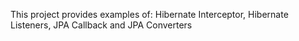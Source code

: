This project provides examples of:  Hibernate Interceptor, Hibernate Listeners, JPA Callback and  JPA Converters